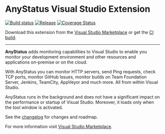 ﻿# AnyStatus Visual Studio Extension

[![Build status](https://ci.appveyor.com/api/projects/status/bqr0m4e08nfkb6g2?svg=true)](https://ci.appveyor.com/project/AlonAmsalem/anystatus)
[![Release](https://img.shields.io/badge/release-v0.11-blue.svg)](https://visualstudiogallery.msdn.microsoft.com/d2262fef-aeca-45dd-9c8c-87c290ee4eb0)
[![Coverage Status](https://coveralls.io/repos/github/AlonAm/AnyStatus/badge.svg?branch=master)](https://coveralls.io/github/AlonAm/AnyStatus?branch=master)

Download this extension from the [Visual Studio Marketplace](https://marketplace.visualstudio.com/items?itemName=AlonAmsalem.AnyStatus)
or get the [CI build](http://vsixgallery.com/#/extension/AnyStatus.VSPackage.6f25620d-ff50-42d1-89da-709a45cebe10/).

---------------------------------------

**AnyStatus** adds monitoring capabilities to Visual Studio to enable you monitor your development environment and other resources and applications on-premise or on the cloud. 

With AnyStatus you can monitor HTTP servers, send Ping requests, check TCP ports, monitor GitHub Issues, monitor builds on Team Foundation Server, Jenkins, TeamCity, AppVeyor and much more. All from within Visual Studio.

AnyStatus runs in the background and does not have a significant impact on the performance or startup of Visual Studio. Moreover, it loads only when the tool window is activated.

See the [changelog](https://github.com/AlonAm/AnyStatus/blob/master/CHANGELOG.md) for changes and roadmap.

For more information visit [Visual Studio Marketplace](https://marketplace.visualstudio.com/items?itemName=AlonAmsalem.AnyStatus).
